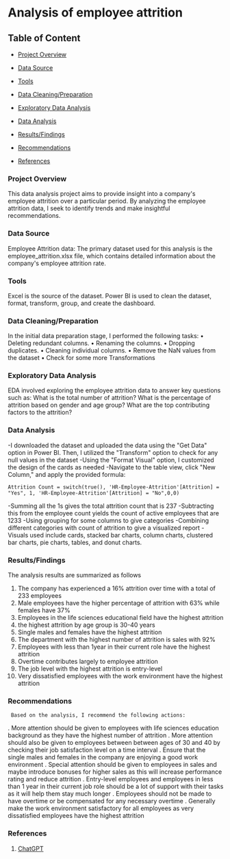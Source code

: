 # Analysis of employee attrition

## Table of Content

- [Project Overview](project_overview)

- [Data Source](data_source)

- [Tools](tools)

- [Data Cleaning/Preparation](data_cleaning/preparation)

- [Exploratory Data Analysis](exploratory_data_analysis)

- [Data Analysis](data_analysis)

- [Results/Findings](results/findings)

- [Recommendations](recommendations)

- [References](references)

 


### Project Overview

This data analysis project aims to provide insight into a company's employee attrition over a particular period. By analyzing the employee attrition data, I seek to identify trends and make insightful recommendations.


### Data Source

Employee Attrition data: The primary dataset used for this analysis is the employee_attrition.xlsx file, which contains detailed information about the company's employee attrition rate.


### Tools

Excel is the source of the dataset.
Power BI is used to clean the dataset, format, transform, group, and create the dashboard.


### Data Cleaning/Preparation

In the initial data preparation stage, I performed the following tasks:
• Deleting redundant columns.
• Renaming the columns.
• Dropping duplicates.
• Cleaning individual columns.
• Remove the NaN values from the dataset
• Check for some more Transformations


### Exploratory Data Analysis

EDA involved exploring the employee attrition data to answer key questions such as:
What is the total number of attrition?
What is the percentage of attrition based on gender and age group?
What are the top contributing factors to the attrition?


### Data Analysis

-I downloaded the dataset and uploaded the data using the "Get Data" option in 
Power BI. Then, I utilized the "Transform" option to check for any null values 
in the dataset
-Using the "Format Visual" option, I customized the design of the cards as 
needed
-Navigate to the table view, click "New Column," and apply the provided
formula:
~~~Power bi
Attrition Count = switch(true(), 'HR-Employee-Attrition'[Attrition] = "Yes", 1, 'HR-Employee-Attrition'[Attrition] = "No",0,0)
~~~
-Summing all the 1s gives the total attrition count that is 237
-Subtracting this from the employee count yields the count of active
employees that are 1233
-Using grouping for some columns to give categories
-Combining different categories with count of attrition to give a visualized report
-Visuals used include cards, stacked bar charts, column charts, clustered bar charts, pie charts, tables, and donut charts.


### Results/Findings

The analysis results are summarized as follows
1. The company has experienced a 16% attrition over time with a total of 233 employees
2. Male employees have the higher percentage of attrition with 63% while females have 37%
3. Employees in the life sciences educational field have the highest attrition
4. the highest attrition by age group is 30-40 years
5. Single males and females have the highest attrition
6. The department with the highest number of attrition is sales with 92%
7. Employees with less than 1year in their current role have the highest attrition
8. Overtime contributes largely to employee attrition
9. The job level with the highest attrition is entry-level
10. Very dissatisfied employees with the work environment have the highest attrition


### Recommendations

     Based on the analysis, I recommend the following actions:
   . More attention should be given to employees with life sciences education background as they have the highest number of attrition
   . More attention should also be given to employees between between ages of 30 and 40 by checking their job satisfaction level on a time interval
   . Ensure that the single males and females in the company are enjoying a good work environment
   . Special attention should be given to employees in sales and maybe introduce bonuses for higher sales as this will increase performance rating and reduce attrition
   . Entry-level employees and employees in less than 1 year in their current job role should be a lot of support with their tasks as it will help them stay much longer
   . Employees should not be made to have overtime or be compensated for any necessary overtime
   . Generally make the work environment satisfactory for all employees as very dissatisfied employees have the highest attrition


### References
1. [ChatGPT](ChatGPT.com)



